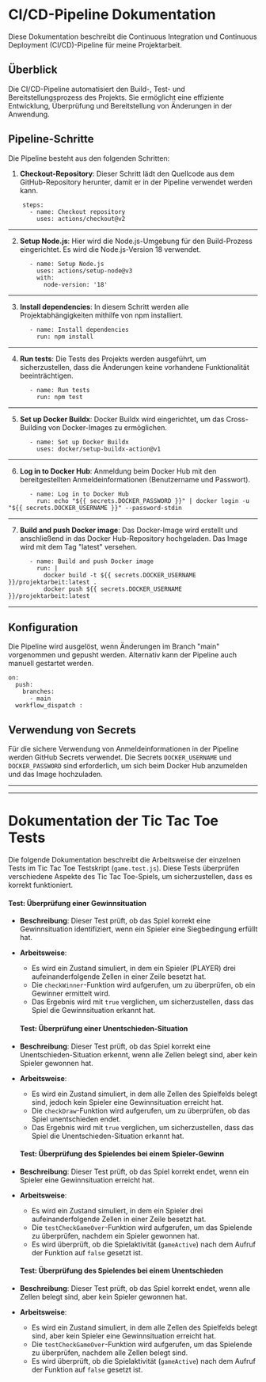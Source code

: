 # CI/CD-Pipeline Dokumentation

Diese Dokumentation beschreibt die Continuous Integration und Continuous Deployment (CI/CD)-Pipeline für meine Projektarbeit.

## Überblick

Die CI/CD-Pipeline automatisiert den Build-, Test- und Bereitstellungsprozess des Projekts. Sie ermöglicht eine effiziente Entwicklung, Überprüfung und Bereitstellung von Änderungen in der Anwendung.

## Pipeline-Schritte

Die Pipeline besteht aus den folgenden Schritten:

1. **Checkout-Repository**: Dieser Schritt lädt den Quellcode aus dem GitHub-Repository herunter, damit er in der Pipeline verwendet werden kann.
````    
    steps:
      - name: Checkout repository
        uses: actions/checkout@v2
````
---

2. **Setup Node.js**: Hier wird die Node.js-Umgebung für den Build-Prozess eingerichtet. Es wird die Node.js-Version 18 verwendet.
````
      - name: Setup Node.js
        uses: actions/setup-node@v3
        with:
          node-version: '18'
````
---

3. **Install dependencies**: In diesem Schritt werden alle Projektabhängigkeiten mithilfe von npm installiert.
````
      - name: Install dependencies
        run: npm install
````
---

4. **Run tests**: Die Tests des Projekts werden ausgeführt, um sicherzustellen, dass die Änderungen keine vorhandene Funktionalität beeinträchtigen.
````
      - name: Run tests
        run: npm test
````
---

5. **Set up Docker Buildx**: Docker Buildx wird eingerichtet, um das Cross-Building von Docker-Images zu ermöglichen.
````
      - name: Set up Docker Buildx
        uses: docker/setup-buildx-action@v1
````
---
6. **Log in to Docker Hub**: Anmeldung beim Docker Hub mit den bereitgestellten Anmeldeinformationen (Benutzername und Passwort).
````
      - name: Log in to Docker Hub
        run: echo "${{ secrets.DOCKER_PASSWORD }}" | docker login -u "${{ secrets.DOCKER_USERNAME }}" --password-stdin
````
---
7. **Build and push Docker image**: Das Docker-Image wird erstellt und anschließend in das Docker Hub-Repository hochgeladen. Das Image wird mit dem Tag "latest" versehen.
````
      - name: Build and push Docker image
        run: |
          docker build -t ${{ secrets.DOCKER_USERNAME }}/projektarbeit:latest .
          docker push ${{ secrets.DOCKER_USERNAME }}/projektarbeit:latest
````
---
## Konfiguration

Die Pipeline wird ausgelöst, wenn Änderungen im Branch "main" vorgenommen und gepusht werden. Alternativ kann der Pipeline auch manuell gestartet werden.
````
on:
  push:
    branches:
      - main
  workflow_dispatch :
  ````

## Verwendung von Secrets

Für die sichere Verwendung von Anmeldeinformationen in der Pipeline werden GitHub Secrets verwendet. Die Secrets `DOCKER_USERNAME` und `DOCKER_PASSWORD` sind erforderlich, um sich beim Docker Hub anzumelden und das Image hochzuladen.

---
---

# Dokumentation der Tic Tac Toe Tests

Die folgende Dokumentation beschreibt die Arbeitsweise der einzelnen Tests im Tic Tac Toe Testskript (`game.test.js`). Diese Tests überprüfen verschiedene Aspekte des Tic Tac Toe-Spiels, um sicherzustellen, dass es korrekt funktioniert.

  #### Test: Überprüfung einer Gewinnsituation

- **Beschreibung**: Dieser Test prüft, ob das Spiel korrekt eine Gewinnsituation identifiziert, wenn ein Spieler eine Siegbedingung erfüllt hat.
  
- **Arbeitsweise**: 
  - Es wird ein Zustand simuliert, in dem ein Spieler (PLAYER) drei aufeinanderfolgende Zellen in einer Zeile besetzt hat.
  - Die `checkWinner`-Funktion wird aufgerufen, um zu überprüfen, ob ein Gewinner ermittelt wird.
  - Das Ergebnis wird mit `true` verglichen, um sicherzustellen, dass das Spiel die Gewinnsituation erkannt hat.

  #### Test: Überprüfung einer Unentschieden-Situation

- **Beschreibung**: Dieser Test prüft, ob das Spiel korrekt eine Unentschieden-Situation erkennt, wenn alle Zellen belegt sind, aber kein Spieler gewonnen hat.
  
- **Arbeitsweise**: 
  - Es wird ein Zustand simuliert, in dem alle Zellen des Spielfelds belegt sind, jedoch kein Spieler eine Gewinnsituation erreicht hat.
  - Die `checkDraw`-Funktion wird aufgerufen, um zu überprüfen, ob das Spiel unentschieden endet.
  - Das Ergebnis wird mit `true` verglichen, um sicherzustellen, dass das Spiel die Unentschieden-Situation erkannt hat.

  #### Test: Überprüfung des Spielendes bei einem Spieler-Gewinn

- **Beschreibung**: Dieser Test prüft, ob das Spiel korrekt endet, wenn ein Spieler eine Gewinnsituation erreicht hat.
  
- **Arbeitsweise**: 
  - Es wird ein Zustand simuliert, in dem ein Spieler drei aufeinanderfolgende Zellen in einer Zeile besetzt hat.
  - Die `testCheckGameOver`-Funktion wird aufgerufen, um das Spielende zu überprüfen, nachdem ein Spieler gewonnen hat.
  - Es wird überprüft, ob die Spielaktivität (`gameActive`) nach dem Aufruf der Funktion auf `false` gesetzt ist.

  #### Test: Überprüfung des Spielendes bei einem Unentschieden

- **Beschreibung**: Dieser Test prüft, ob das Spiel korrekt endet, wenn alle Zellen belegt sind, aber kein Spieler gewonnen hat.
  
- **Arbeitsweise**: 
  - Es wird ein Zustand simuliert, in dem alle Zellen des Spielfelds belegt sind, aber kein Spieler eine Gewinnsituation erreicht hat.
  - Die `testCheckGameOver`-Funktion wird aufgerufen, um das Spielende zu überprüfen, nachdem alle Zellen belegt sind.
  - Es wird überprüft, ob die Spielaktivität (`gameActive`) nach dem Aufruf der Funktion auf `false` gesetzt ist.